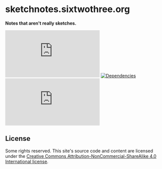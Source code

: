 # sketchnotes.sixtwothree.org

**Notes that aren't really sketches.**

[![Build](https://img.shields.io/travis/com/jgarber623/sketchnotes.sixtwothree.org?style=for-the-badge)](https://travis-ci.com/jgarber623/sketchnotes.sixtwothree.org)
[![Dependencies](https://img.shields.io/depfu/jgarber623/sketchnotes.sixtwothree.org.svg?style=for-the-badge)](https://depfu.com/github/jgarber623/sketchnotes.sixtwothree.org)
[![Vulnerabilities](https://img.shields.io/snyk/vulnerabilities/github/jgarber623/sketchnotes.sixtwothree.org?style=for-the-badge)](https://snyk.io/test/github/jgarber623/sketchnotes.sixtwothree.org)

## License

Some rights reserved. This site's source code and content are licensed under the [Creative Commons Attribution-NonCommercial-ShareAlike 4.0 International license](https://creativecommons.org/licenses/by-nc-sa/4.0/).
